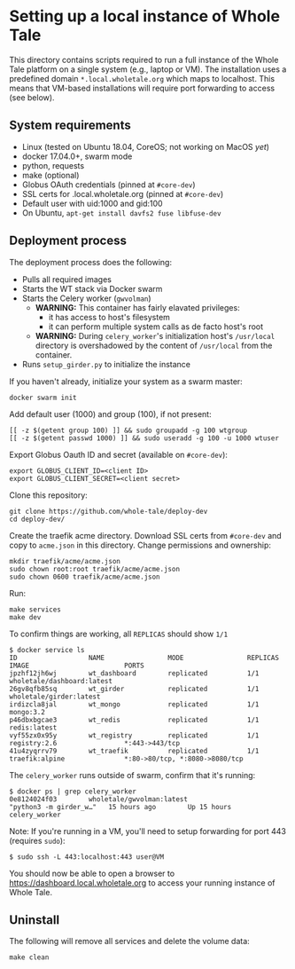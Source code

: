Setting up a local instance of Whole Tale
=========================================

This directory contains scripts required to run a full instance of the Whole Tale platform  on a single system (e.g., laptop or VM). The installation uses a predefined domain `*.local.wholetale.org` which maps to localhost. This means that VM-based installations will require port forwarding to access (see below).


System requirements
-------------------
 * Linux (tested on Ubuntu 18.04, CoreOS; not working on MacOS _yet_)
 * docker 17.04.0+, swarm mode
 * python, requests
 * make (optional)
 * Globus OAuth credentials (pinned at `#core-dev`)
 * SSL certs for .local.wholetale.org (pinned at `#core-dev`)
 * Default user with uid:1000 and gid:100
 * On Ubuntu, `apt-get install davfs2 fuse libfuse-dev`
  
 
Deployment process
------------------
The deployment process does the following:
* Pulls all required images
* Starts the WT stack via Docker swarm
* Starts the Celery worker (`gwvolman`)
    * **WARNING:** This container has fairly elavated privileges:
        *  it has access to host's filesystem
        *  it can perform multiple system calls as de facto host's root
    * **WARNING:** During `celery_worker`'s initialization host's `/usr/local` directory is overshadowed by the content of `/usr/local` from the container. 
* Runs `setup_girder.py` to initialize the instance

If you haven't already, initialize your system as a swarm master:
```
docker swarm init
```

Add default user (1000) and group (100), if not present:
```
[[ -z $(getent group 100) ]] && sudo groupadd -g 100 wtgroup
[[ -z $(getent passwd 1000) ]] && sudo useradd -g 100 -u 1000 wtuser
```

Export Globus Oauth ID and secret (available on `#core-dev`):
```
export GLOBUS_CLIENT_ID=<client ID>
export GLOBUS_CLIENT_SECRET=<client secret>
```

Clone this repository:

```
git clone https://github.com/whole-tale/deploy-dev
cd deploy-dev/
```

Create the traefik acme directory. Download SSL certs from `#core-dev` and copy to  `acme.json` in this directory. Change permissions and ownership:
```
mkdir traefik/acme/acme.json
sudo chown root:root traefik/acme/acme.json
sudo chown 0600 traefik/acme/acme.json
```


Run:
```
make services
make dev
```

To confirm things are working, all `REPLICAS` should show `1/1`
```
$ docker service ls
ID                  NAME                MODE                REPLICAS            IMAGE                        PORTS
jpzhf12jh6wj        wt_dashboard        replicated          1/1                 wholetale/dashboard:latest
26gv8qfb85sq        wt_girder           replicated          1/1                 wholetale/girder:latest
irdizcla8jal        wt_mongo            replicated          1/1                 mongo:3.2
p46dbxbgcae3        wt_redis            replicated          1/1                 redis:latest
vyf55zx0x95y        wt_registry         replicated          1/1                 registry:2.6                 *:443->443/tcp
41u4zyqrrv79        wt_traefik          replicated          1/1                 traefik:alpine               *:80->80/tcp, *:8080->8080/tcp
```

The `celery_worker` runs outside of swarm, confirm that it's running:
```
$ docker ps | grep celery_worker
0e8124024f03        wholetale/gwvolman:latest                                "python3 -m girder_w…"   15 hours ago        Up 15 hours                             celery_worker
```

Note: If you're running in a VM, you'll need to setup  forwarding for port 443 (requires `sudo`):
```
$ sudo ssh -L 443:localhost:443 user@VM
```

You should now be able to open a browser to https://dashboard.local.wholetale.org to access your running instance of Whole Tale.

Uninstall
---------

The following will remove all services and delete the volume data:

```
make clean
```
